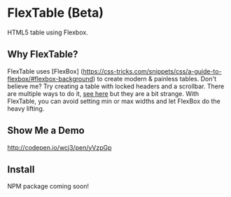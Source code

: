# FlexTable (Beta)
HTML5 table using Flexbox. 

## Why FlexTable?

FlexTable uses [FlexBox] (https://css-tricks.com/snippets/css/a-guide-to-flexbox/#flexbox-background) to create modern & painless tables. Don't believe me? Try creating a table with locked headers and a scrollbar. There are multiple ways to do it, [see here](http://stackoverflow.com/questions/19559197/how-to-make-scrollable-table-with-fixed-headers-using-css) but they are a bit strange. With FlexTable, you can avoid setting min or max widths and let FlexBox do the heavy lifting.

## Show Me a Demo

http://codepen.io/wcj3/pen/yVzpGp

## Install

NPM package coming soon!
